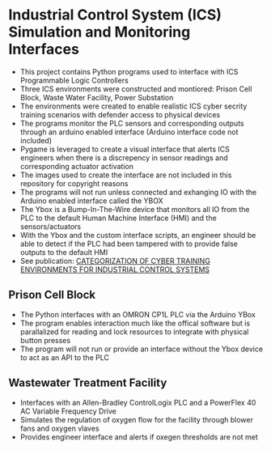 # Industrial Control System (ICS) Simulation and Monitoring Interfaces
- This project contains Python programs used to interface with ICS Programmable Logic Controllers
- Three ICS environments were constructed and montiored: Prison Cell Block, Waste Water Facility, Power Substation
- The environments were created to enable realistic ICS cyber secrity training scenarios with defender access to physical devices
- The programs monitor the PLC sensors and corresponding outputs through an arduino enabled interface (Arduino interface code not included)
- Pygame is leveraged to create a visual interface that alerts ICS engineers when there is a discrepency in sensor readings and corresponding actuator activation
- The images used to create the interface are not included in this repository for copyright reasons
- The programs will not run unless connected and exhanging IO with the Arduino enabled interface called the YBOX
- The Ybox is a Bump-In-The-Wire device that monitors all IO from the PLC to the default Human Machine Interface (HMI) and the sensors/actuators
- With the Ybox and the custom interface scripts, an engineer should be able to detect if the PLC had been tampered with to provide false outputs to the default HMI
- See publication: [CATEGORIZATION OF CYBER TRAINING ENVIRONMENTS FOR INDUSTRIAL CONTROL SYSTEMS](https://link.springer.com/chapter/10.1007/978-3-319-70395-4_13)

## Prison Cell Block
- The Python interfaces with an OMRON CP1L PLC via the Arduino YBox
- The program enables interaction much like the offical software but is parallalized for reading and lock resources to integrate with physical button presses
- The program will not run or provide an interface without the Ybox device to act as an API to the PLC

## Wastewater Treatment Facility 
- Interfaces with an Allen-Bradley ControlLogix PLC and a PowerFlex 40 AC Variable Frequency Drive
- Simulates the regulation of oxygen flow for the facility through blower fans and oxygen vlaves
- Provides engineer interface and alerts if oxegen thresholds are not met
